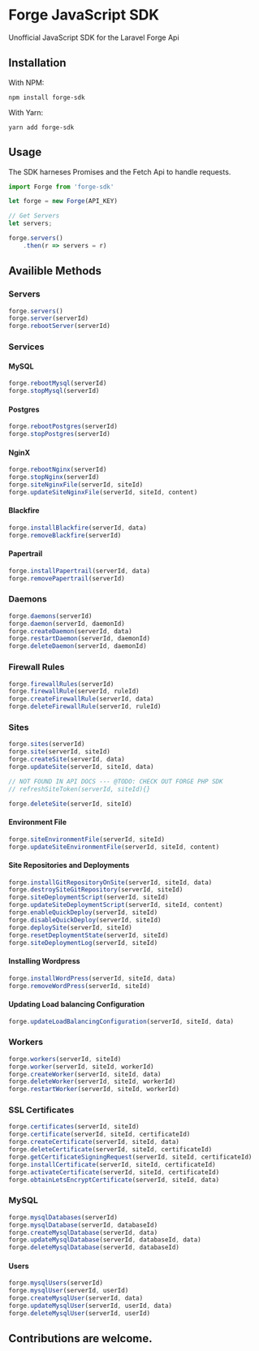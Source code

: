 # Forge JavaScript SDK
Unofficial JavaScript SDK for the Laravel Forge Api

## Installation
With NPM:
``` shell
npm install forge-sdk
```
With Yarn:
``` shell
yarn add forge-sdk
```

## Usage
The SDK harneses Promises and the Fetch Api to handle requests.

``` javascript
import Forge from 'forge-sdk'

let forge = new Forge(API_KEY)

// Get Servers
let servers;

forge.servers()
    .then(r => servers = r)
```

## Availible Methods

### Servers
``` javascript
forge.servers()
forge.server(serverId)
forge.rebootServer(serverId)
```

### Services

#### MySQL
``` javascript
forge.rebootMysql(serverId)
forge.stopMysql(serverId)
```

#### Postgres
``` javascript
forge.rebootPostgres(serverId)
forge.stopPostgres(serverId)
```

#### NginX
``` javascript
forge.rebootNginx(serverId)
forge.stopNginx(serverId)
forge.siteNginxFile(serverId, siteId)
forge.updateSiteNginxFile(serverId, siteId, content)
```

#### Blackfire
``` javascript
forge.installBlackfire(serverId, data)
forge.removeBlackfire(serverId)
```

#### Papertrail
``` javascript
forge.installPapertrail(serverId, data)
forge.removePapertrail(serverId)
```

### Daemons

``` javascript
forge.daemons(serverId)
forge.daemon(serverId, daemonId)
forge.createDaemon(serverId, data)
forge.restartDaemon(serverId, daemonId)
forge.deleteDaemon(serverId, daemonId)
```

### Firewall Rules

``` javascript
forge.firewallRules(serverId)
forge.firewallRule(serverId, ruleId)
forge.createFirewallRule(serverId, data)
forge.deleteFirewallRule(serverId, ruleId)
```

### Sites

``` javascript
forge.sites(serverId)
forge.site(serverId, siteId)
forge.createSite(serverId, data)
forge.updateSite(serverId, siteId, data)

// NOT FOUND IN API DOCS --- @TODO: CHECK OUT FORGE PHP SDK
// refreshSiteToken(serverId, siteId){}

forge.deleteSite(serverId, siteId)
```

#### Environment File
``` javascript
forge.siteEnvironmentFile(serverId, siteId)
forge.updateSiteEnvironmentFile(serverId, siteId, content)
```

#### Site Repositories and Deployments
``` javascript
forge.installGitRepositoryOnSite(serverId, siteId, data)
forge.destroySiteGitRepository(serverId, siteId)
forge.siteDeploymentScript(serverId, siteId)
forge.updateSiteDeploymentScript(serverId, siteId, content)
forge.enableQuickDeploy(serverId, siteId)
forge.disableQuickDeploy(serverId, siteId)
forge.deploySite(serverId, siteId)
forge.resetDeploymentState(serverId, siteId)
forge.siteDeploymentLog(serverId, siteId)
```

#### Installing Wordpress
``` javascript
forge.installWordPress(serverId, siteId, data)
forge.removeWordPress(serverId, siteId)
```

#### Updating Load balancing Configuration
``` javascript
forge.updateLoadBalancingConfiguration(serverId, siteId, data)
```

### Workers

``` javascript
forge.workers(serverId, siteId)
forge.worker(serverId, siteId, workerId)
forge.createWorker(serverId, siteId, data)
forge.deleteWorker(serverId, siteId, workerId)
forge.restartWorker(serverId, siteId, workerId)
```


### SSL Certificates
``` javascript
forge.certificates(serverId, siteId)
forge.certificate(serverId, siteId, certificateId)
forge.createCertificate(serverId, siteId, data)
forge.deleteCertificate(serverId, siteId, certificateId)
forge.getCertificateSigningRequest(serverId, siteId, certificateId)
forge.installCertificate(serverId, siteId, certificateId)
forge.activateCertificate(serverId, siteId, certificateId)
forge.obtainLetsEncryptCertificate(serverId, siteId, data)
```

### MySQL
``` javascript
forge.mysqlDatabases(serverId)
forge.mysqlDatabase(serverId, databaseId)
forge.createMysqlDatabase(serverId, data)
forge.updateMysqlDatabase(serverId, databaseId, data)
forge.deleteMysqlDatabase(serverId, databaseId)
```

#### Users
``` javascript
forge.mysqlUsers(serverId)
forge.mysqlUser(serverId, userId)
forge.createMysqlUser(serverId, data)
forge.updateMysqlUser(serverId, userId, data)
forge.deleteMysqlUser(serverId, userId)
```

## Contributions are welcome.
